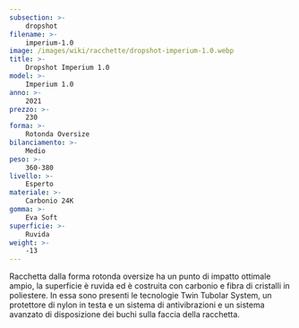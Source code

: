 ```yaml
---
subsection: >-
    dropshot
filename: >-
    imperium-1.0
image: /images/wiki/racchette/dropshot-imperium-1.0.webp
title: >-
    Dropshot Imperium 1.0
model: >-
    Imperium 1.0
anno: >-
    2021
prezzo: >-
    230
forma: >-
    Rotonda Oversize
bilanciamento: >-
    Medio
peso: >-
    360-380
livello: >-
    Esperto
materiale: >-
    Carbonio 24K
gomma: >-
    Eva Soft
superficie: >-
    Ruvida
weight: >-
    -13
---
```

Racchetta dalla forma rotonda oversize ha un punto di impatto ottimale ampio, la superficie è ruvida ed è costruita con carbonio e fibra di cristalli in poliestere. In essa sono presenti le tecnologie Twin Tubolar System, un protettore di nylon in testa e un sistema di antivibrazioni e un sistema avanzato di disposizione dei buchi sulla faccia della racchetta.